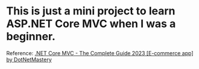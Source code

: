 # This is just a mini project to learn ASP.NET Core MVC when I was a beginner.

Reference: [.NET Core MVC - The Complete Guide 2023 [E-commerce app] by DotNetMastery](https://www.udemy.com/course/complete-aspnet-core-21-course/?referralCode=0533F3B61F426407BE00)
